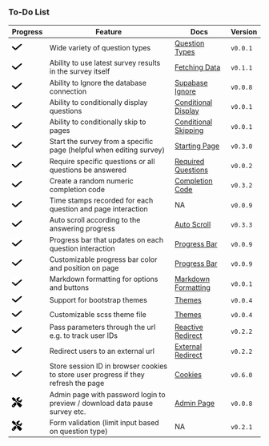 
<!-- README.md is generated from README.Rmd. Please edit this file -->

### To-Do List

| Progress | Feature | Docs | Version |
|----|----|----|----|
| <img src="images/check.svg" alt="Check mark" width="20" height="20"> | Wide variety of question types | <a href="https://surveydown.org/question-types">Question Types</a> | `v0.0.1` |
| <img src="images/check.svg" alt="Check mark" width="20" height="20"> | Ability to use latest survey results in the survey itself | <a href="https://surveydown.org/fetch-data#reactive-fetching">Fetching Data</a> | `v0.1.1` |
| <img src="images/check.svg" alt="Check mark" width="20" height="20"> | Ability to Ignore the database connection | <a href="https://surveydown.org/store-data#ignoring-the-supabase-connection">Supabase Ignore</a> | `v0.0.8` |
| <img src="images/check.svg" alt="Check mark" width="20" height="20"> | Ability to conditionally display questions | <a href="https://surveydown.org/conditional-control#conditional-display">Conditional Display</a> | `v0.0.1` |
| <img src="images/check.svg" alt="Check mark" width="20" height="20"> | Ability to conditionally skip to pages | <a href="https://surveydown.org/conditional-control#conditional-skipping">Conditional Skipping</a> | `v0.0.1` |
| <img src="images/check.svg" alt="Check mark" width="20" height="20"> | Start the survey from a specific page (helpful when editing survey) | <a href="https://surveydown.org/server-options#starting-page">Starting Page</a> | `v0.3.0` |
| <img src="images/check.svg" alt="Check mark" width="20" height="20"> | Require specific questions or all questions be answered | <a href="https://surveydown.org/server-options#required-questions">Required Questions</a> | `v0.0.2` |
| <img src="images/check.svg" alt="Check mark" width="20" height="20"> | Create a random numeric completion code | <a href="https://surveydown.org/reactivity#displaying-stored-values-e.g.-a-completion-code">Completion Code</a> | `v0.3.2` |
| <img src="images/check.svg" alt="Check mark" width="20" height="20"> | Time stamps recorded for each question and page interaction | NA | `v0.0.9` |
| <img src="images/check.svg" alt="Check mark" width="20" height="20"> | Auto scroll according to the answering progress | <a href="https://surveydown.org/server-options#auto-scroll">Auto Scroll</a> | `v0.3.3` |
| <img src="images/check.svg" alt="Check mark" width="20" height="20"> | Progress bar that updates on each question interaction | <a href="https://surveydown.org/survey-components#progress-bar">Progress Bar</a> | `v0.0.9` |
| <img src="images/check.svg" alt="Check mark" width="20" height="20"> | Customizable progress bar color and position on page | <a href="https://surveydown.org/survey-components#progress-bar">Progress Bar</a> | `v0.0.9` |
| <img src="images/check.svg" alt="Check mark" width="20" height="20"> | Markdown formatting for options and buttons | <a href="https://surveydown.org/question-formatting#markdown-formatting">Markdown Formatting</a> | `v0.0.1` |
| <img src="images/check.svg" alt="Check mark" width="20" height="20"> | Support for bootstrap themes | <a href="https://surveydown.org/survey-components#changing-the-look-and-feel">Themes</a> | `v0.0.4` |
| <img src="images/check.svg" alt="Check mark" width="20" height="20"> | Customizable scss theme file | <a href="https://surveydown.org/survey-components#changing-the-look-and-feel">Themes</a> | `v0.0.4` |
| <img src="images/check.svg" alt="Check mark" width="20" height="20"> | Pass parameters through the url e.g. to track user IDs | <a href="https://surveydown.org/redirect#reactive-redirect">Reactive Redirect</a> | `v0.2.2` |
| <img src="images/check.svg" alt="Check mark" width="20" height="20"> | Redirect users to an external url | <a href="https://surveydown.org/redirect">External Redirect</a> | `v0.2.2` |
| <img src="images/check.svg" alt="Check mark" width="20" height="20"> | Store session ID in browser cookies to store user progress if they refresh the page | <a href="https://surveydown.org/server-options#cookie">Cookies</a> | `v0.6.0` |
| <img src="images/screwdriver-wrench.svg" alt="Screwdriver wrench" width="20" height="20"> | Admin page with password login to preview / download data pause survey etc. | <a href="https://surveydown.org/server-options#admin-page">Admin Page</a> | `v0.0.8` |
| <img src="images/screwdriver-wrench.svg" alt="Screwdriver wrench" width="20" height="20"> | Form validation (limit input based on question type) | NA | `v0.2.1` |
